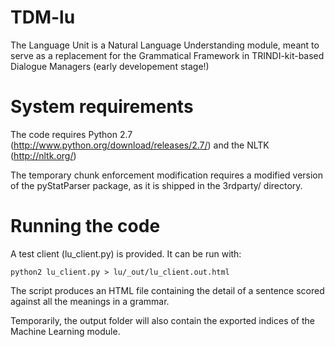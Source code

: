 TDM-lu
======

The Language Unit is a Natural Language Understanding module, meant to serve as a replacement for the Grammatical Framework in TRINDI-kit-based Dialogue Managers (early developement stage!)

System requirements
===================

The code requires Python 2.7 (http://www.python.org/download/releases/2.7/) and the NLTK (http://nltk.org/)

The temporary chunk enforcement modification requires a modified version of the pyStatParser package, as it is shipped in the 3rdparty/ directory.

Running the code
================

A test client (lu_client.py) is provided. It can be run with:

```
python2 lu_client.py > lu/_out/lu_client.out.html
```

The script produces an HTML file containing the detail of a sentence scored against all the meanings in a grammar.

Temporarily, the output folder will also contain the exported indices of the Machine Learning module.
